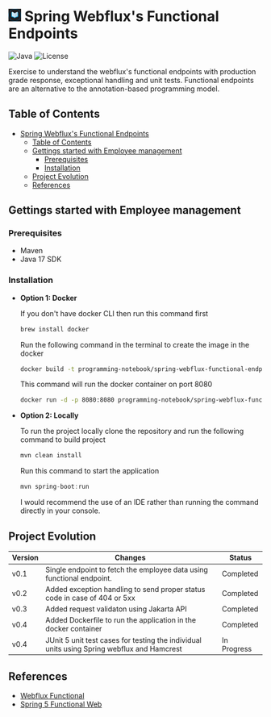 # <img src="src/main/resources/logo.png" width="25" height="25"> Spring Webflux's Functional Endpoints

![Java](https://img.shields.io/badge/Java-22-blue.svg)
![License](https://img.shields.io/badge/License-MIT-green.svg)

Exercise to understand the webflux's functional endpoints with production grade response, exceptional handling and unit tests. Functional endpoints are an alternative to the annotation-based programming model.

## Table of Contents
- [ Spring Webflux's Functional Endpoints](#-spring-webfluxs-functional-endpoints)
  - [Table of Contents](#table-of-contents)
  - [Gettings started with Employee management](#gettings-started-with-employee-management)
    - [Prerequisites](#prerequisites)
    - [Installation](#installation)
  - [Project Evolution](#project-evolution)
  - [References](#references)

## Gettings started with Employee management

### Prerequisites
- Maven
- Java 17 SDK

### Installation
  - **Option 1: Docker**

    If you don't have docker CLI then run this command first

    ```java
    brew install docker
    ```

    Run the following command in the terminal to create the image in the docker
    ```bash
    docker build -t programming-notebook/spring-webflux-functional-endpoints:1.0 .
    ```

    This command will run the docker container on port 8080
    ```bash
    docker run -d -p 8080:8080 programming-notebook/spring-webflux-functional-endpoints:1.0
    ```
  - **Option 2: Locally**

    To run the project locally clone the repository and run the following command to build project
    ```bash
    mvn clean install
    ```

    Run this command to start the application 
    ```java
    mvn spring-boot:run
    ```

    I would recommend the use of an IDE rather than running the command directly in your console.

## Project Evolution

| Version | Changes                                                                                    | Status      |
| ------- | ------------------------------------------------------------------------------------------ | ----------- |
| v0.1    | Single endpoint to fetch the employee data using functional endpoint.                      | Completed   |
| v0.2    | Added exception handling to send proper status code in case of 404 or 5xx                  | Completed   |
| v0.3    | Added request validaton using Jakarta API                                                  | Completed   |
| v0.4    | Added Dockerfile to run the application in the docker container                            | Completed   |
| v0.4    | JUnit 5 unit test cases for testing the individual units using Spring webflux and Hamcrest | In Progress |

## References
- [Webflux Functional](https://docs.spring.io/spring-framework/reference/web/webflux-functional.html)
- [Spring 5 Functional Web](https://www.baeldung.com/spring-5-functional-web)
